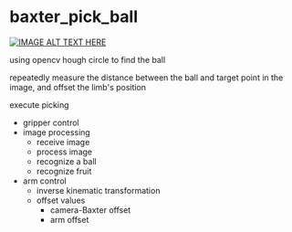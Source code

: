 # baxter_pick_ball
[![IMAGE ALT TEXT HERE](https://img.youtube.com/vi/Pw_PhkqKUx4/0.jpg)](https://www.youtube.com/watch?v=Pw_PhkqKUx4)

using opencv hough circle to find the ball

repeatedly measure the distance between the ball and target point in the image, and offset the limb's position

execute picking

* gripper control 
* image processing
  * receive image
  * process image
  * recognize a ball 
  * recognize fruit
* arm control
  * inverse kinematic transformation
  * offset values
    * camera-Baxter offset
    * arm offset
